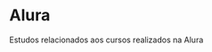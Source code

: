 # Alura                 
Estudos relacionados aos cursos realizados na Alura         
   
 














